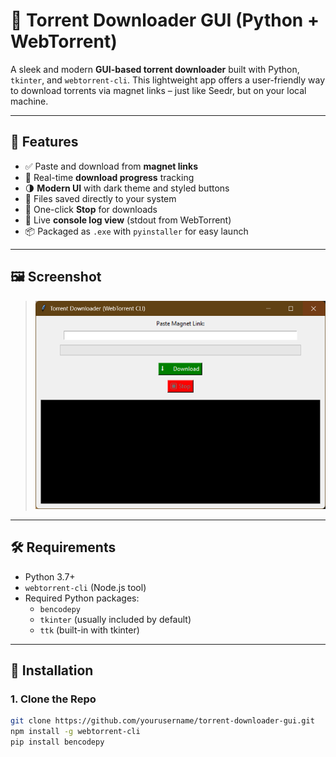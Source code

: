 # 🎯 Torrent Downloader GUI (Python + WebTorrent)

A sleek and modern **GUI-based torrent downloader** built with Python, `tkinter`, and `webtorrent-cli`. This lightweight app offers a user-friendly way to download torrents via magnet links – just like Seedr, but on your local machine.

---

## 🚀 Features

- ✅ Paste and download from **magnet links**
- 🎯 Real-time **download progress** tracking
- 🌗 **Modern UI** with dark theme and styled buttons
- 📂 Files saved directly to your system
- 🛑 One-click **Stop** for downloads
- 💬 Live **console log view** (stdout from WebTorrent)
- 📦 Packaged as `.exe` with `pyinstaller` for easy launch

---

## 🖼️ Screenshot

> ![alt text](<UI.png>)

---

## 🛠️ Requirements

- Python 3.7+
- `webtorrent-cli` (Node.js tool)
- Required Python packages:
  - `bencodepy`
  - `tkinter` (usually included by default)
  - `ttk` (built-in with tkinter)

---

## 🔧 Installation

### 1. Clone the Repo

```bash
git clone https://github.com/yourusername/torrent-downloader-gui.git
npm install -g webtorrent-cli
pip install bencodepy
